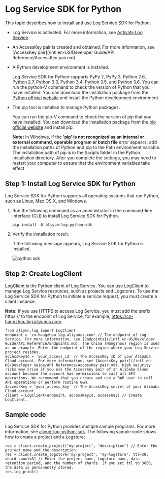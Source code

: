 # Log Service SDK for Python

This topic describes how to install and use Log Service SDK for Python.

-   Log Service is activated. For more information, see [Activate Log Service](https://www.aliyun.com/product/sls?spm=5176.7933691.J_8058803260.20.3eeb2a665LA0eU).
-   An AccessKey pair is created and obtained. For more information, see [AccessKey pair](/intl.en-US/Developer Guide/API Reference/AccessKey pair.md).
-   A Python development environment is installed.

    Log Service SDK for Python supports PyPy 2, PyPy 3, Python 2.6, Python 2.7, Python 3.3, Python 3.4, Python 3.5, and Python 3.6. You can run the python-V command to check the version of Python that you have installed. You can download the installation package from the [Python official website](https://www.python.org/downloads/) and install the Python development environment.

-   The pip tool is installed to manage Python packages.

    You can run the pip-V command to check the version of pip that you have installed. You can download the installation package from the [pip official website](https://pip.pypa.io/en/latest/installing/) and install pip.

    **Note:** In Windows, if the **'pip' is not recognized as an internal or external command, operable program or batch file** error appears, add the installation paths of Python and pip to the Path environment variable. The installation path of pip is in the Scripts folder in the Python installation directory. After you complete the settings, you may need to restart your computer to ensure that the environment variables take effect.


## Step 1: Install Log Service SDK for Python

Log Service SDK for Python supports all operating systems that run Python, such as Linux, Mac OS X, and Windows.

1.  Run the following command as an administrator in the command-line interface \(CLI\) to install Log Service SDK for Python.

    ```
    pip install -U aliyun-log-python-sdk
    ```

2.  Verify the installation result.

    If the following message appears, Log Service SDK for Python is installed.

    ![python sdk](https://static-aliyun-doc.oss-accelerate.aliyuncs.com/assets/img/en-US/5956916061/p179978.png)


## Step 2: Create LogClient

LogClient is the Python client of Log Service. You can use LogClient to manage Log Service resources, such as projects and Logstores. To use the Log Service SDK for Python to initiate a service request, you must create a client instance.

**Note:** If you use HTTPS to access Log Service, you must add the prefix https:// to the endpoint of Log Service, for example, https://cn-hangzhou.log.aliyuncs.com.

```
from aliyun.log import LogClient
endpoint = 'cn-hangzhou.log.aliyuncs.com' // The endpoint of Log Service. For more information, see [Endpoints](/intl.en-US/Developer Guide/API Reference/Endpoints.md). The China (Hangzhou) region is used as an example. Enter the endpoint of the region where your Log Service project resides.
accessKeyId = 'your_access_id' // The AccessKey ID of your Alibaba Cloud account. For more information, see [AccessKey pair](/intl.en-US/Developer Guide/API Reference/AccessKey pair.md). High security risks may arise if you use the AccessKey pair of an Alibaba Cloud account because the account has permissions to call all API operations. We recommend that you create and use a RAM user to call API operations or perform routine O&M.
$accessKey = 'your_access_key' // The AccessKey secret of your Alibaba Cloud account.
client = LogClient(endpoint, accessKeyId, accessKey) // Create LogClient.
```

## Sample code

Log Service SDK for Python provides multiple sample programs. For more information, see [aliyun-log-python-sdk](https://github.com/aliyun/aliyun-log-python-sdk). The following sample code shows how to create a project and a Logstore:

```
res = client.create_project("my-project", "description") // Enter the project name and the description.
res = client.create_logstore('my-project', 'my-logstore', ttl=30, shard_count=3) // Enter the project name, Logstore name, data retention period, and the number of shards. If you set ttl to 3650, the data is permanently stored.
res.log_print() 
```

